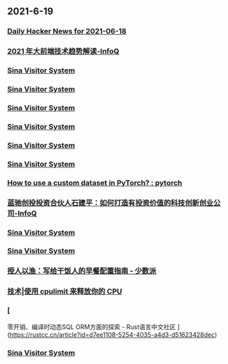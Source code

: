 
## 2021-6-19

### [Daily Hacker News for 2021-06-18](https://www.daemonology.net/hn-daily/2021-06-18.html)

### [2021 年大前端技术趋势解读-InfoQ](https://www.infoq.cn/article/dT002EZ7BiXGtMeU49qo)

### [Sina Visitor System](https://weibo.com/1402400261/KkRiHxQ7L)

### [Sina Visitor System](https://weibo.com/1402400261/KkRhKoGuh)

### [Sina Visitor System](https://weibo.com/1402400261/KkRgrcu03)

### [Sina Visitor System](https://weibo.com/1715118170/KkRi6k1Hy)

### [Sina Visitor System](https://weibo.com/1715118170/KkRcritrx)

### [Sina Visitor System](https://weibo.com/1715118170/KkR5Wb1JH)

### [How to use a custom dataset in PyTorch? : pytorch](https://www.reddit.com/r/pytorch/comments/o346c2/how_to_use_a_custom_dataset_in_pytorch/)

### [蓝驰创投投资合伙人石建平：如何打造有投资价值的科技创新创业公司-InfoQ](https://www.infoq.cn/article/zchlXmdpC9w8WhNIaHWE)

### [Sina Visitor System](https://weibo.com/1746173800/KkRwjtoWn)

### [Sina Visitor System](https://weibo.com/1402400261/KkRr4s2ng)

### [授人以渔：写给干饭人的早餐配置指南 - 少数派](https://sspai.com/post/67301)

### [技术|使用 cpulimit 来释放你的 CPU](https://linux.cn/article-13501-1.html?utm_source=rss&utm_medium=rss)

### [
零开销、编译时动态SQL ORM方面的探索 - Rust语言中文社区
](https://rustcc.cn/article?id=d7ee1108-5254-4035-a4d3-d51623428dec)

### [Sina Visitor System](https://weibo.com/1715118170/KkRZ2DzuC)